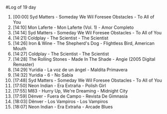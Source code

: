 #Log of 19 day

1. [00:00] Syd Matters - Someday We Wil Foresee Obstacles - To All of You
1. [14:10] Mon Laferte - Mon Laferte (Vol. 1) - Amor Completo
1. [14:14] Syd Matters - Someday We Wil Foresee Obstacles - To All of You
1. [14:21] Coldplay - The Scientist - The Scientist
1. [14:26] Iron & Wine - The Shepherd's Dog - Flightless Bird, American Mouth
1. [14:27] Coldplay - The Scientist - The Scientist
1. [14:28] The Rolling Stones - Made In The Shade - Angie (2005 Digital Remaster)
1. [14:29] Yuridia - La voz de un ángel - Maldita Primavera
1. [14:32] Yuridia - 6 - No Sabía
1. [17:48] Syd Matters - Someday We Wil Foresee Obstacles - To All of You
1. [17:50] Neon Indian - Era Extraña - Polish Girl
1. [17:55] M83 - Hurry Up, We're Dreaming - Midnight City
1. [17:59] Dënver - Fuera de Campo - Revista De Gimnasia
1. [18:03] Dënver - Los Vampiros - Los Vampiros
1. [18:07] Neon Indian - Era Extraña - Arcade Blues
